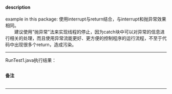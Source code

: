 #### description
example in this package: 使用interrupt与return结合，与interrupt和抛异常效果相同。    
&emsp;&emsp;建议使用"抛异常"法来实现线程的停止，因为catch块中可以对异常的信息进行相关的处理，而且使用异常流能更好、更方便的控制程序的运行流程，不至于代码中出现很多个return，造成污染。

*** 
RunTest1.java执行结果：
```

```
**备注**    
&emsp;&emsp;
***






